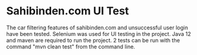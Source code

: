 # Sahibinden.com UI Test

The car filtering features of sahibinden.com and unsuccessful user login have been tested. Selenium was used for UI testing in the project. Java 12 and maven are required to run the project. 2 tests can be run with the command "mvn clean test" from the command line.
